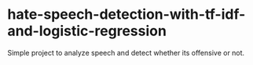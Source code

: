 # hate-speech-detection-with-tf-idf-and-logistic-regression
Simple project to analyze speech and detect whether its offensive or not. 
